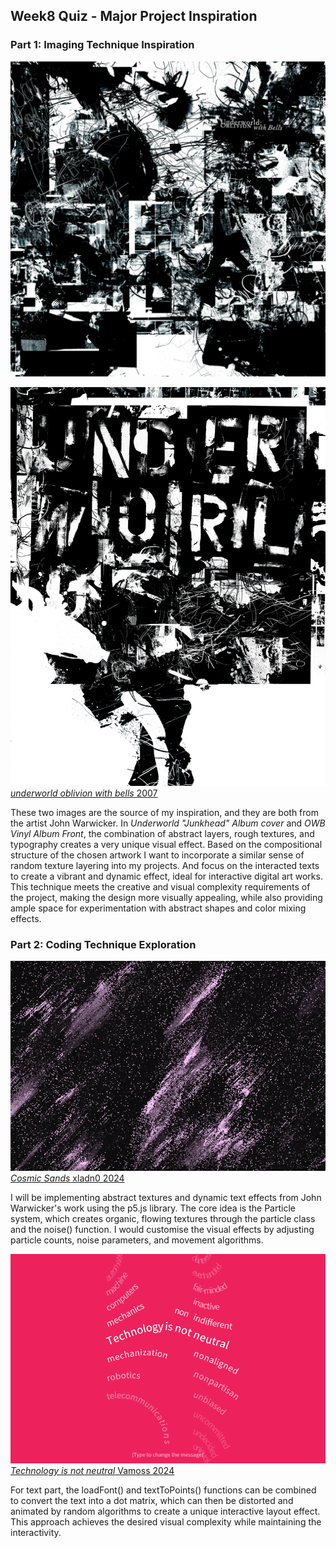 ## Week8 Quiz - Major Project Inspiration
### Part 1: Imaging Technique Inspiration
![First Inspiration Image](readmeimage\01-OWB-VINYL-ALBUM-FRONT.jpg)

![Second Inspiration Image](readmeimage\04-UNDERWORLD-junkhead.jpg)
[*underworld oblivion with bells* 2007](https://a-g-i.org/user/JohnWarwicker/view/projects/)

These two images are the source of my inspiration, and they are both from the artist John Warwicker. In *Underworld "Junkhead" Album cover* and *OWB Vinyl Album Front*, the combination of abstract layers, rough textures, and typography creates a very unique visual effect. Based on the compositional structure of the chosen artwork I want to incorporate a similar sense of random texture layering into my projects. And focus on the interacted texts to create a vibrant and dynamic effect, ideal for interactive digital art works. This technique meets the creative and visual complexity requirements of the project, making the design more visually appealing, while also providing ample space for experimentation with abstract shapes and color mixing effects.

### Part 2: Coding Technique Exploration

![Particle System visual reference](readmeimage\Cosmic-Sands-xladn0.jpg)
[*Cosmic Sands* xladn0 2024](https://p5js.org/sketches/2211359/)

I will be implementing abstract textures and dynamic text effects from John Warwicker's work using the p5.js library. The core idea is the Particle system, which creates organic, flowing textures through the particle class and the noise() function. I would customise the visual effects by adjusting particle counts, noise parameters, and movement algorithms. 

![Text coding visual reference](readmeimage\Technology-is-not-neutral-Vamoss.png)
[*Technology is not neutral* Vamoss 2024](https://p5js.org/sketches/2215570/)

For text part, the loadFont() and textToPoints() functions can be combined to convert the text into a dot matrix, which can then be distorted and animated by random algorithms to create a unique interactive layout effect. This approach achieves the desired visual complexity while maintaining the interactivity.
